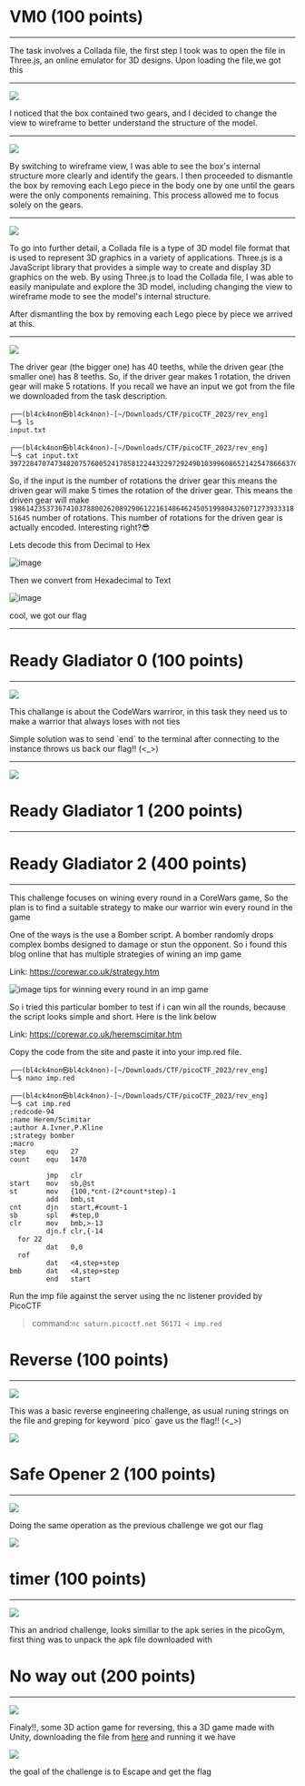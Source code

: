 # VM0 (100 points)
<hr>

<p>The task involves a Collada file, the first step I took was to open the file in Three.js, an online emulator for 3D designs. Upon loading the file,we got this </p>
<hr>

![](files/vm0/image.png)

 <p>I noticed that the box contained two gears, and I decided to change the view to wireframe to better understand the structure of the model.</p>
 <hr>

 ![](files/vm0/image2.png)

<p>By switching to wireframe view, I was able to see the box's internal structure more clearly and identify the gears. I then proceeded to dismantle the box by removing each Lego piece in the body one by one until the gears were the only components remaining. This process allowed me to focus solely on the gears.
</p>
<hr>

![](files/vm0/Studio_Project.gif)


<p>To go into further detail, a Collada file is a type of 3D model file format that is used to represent 3D graphics in a variety of applications. Three.js is a JavaScript library that provides a simple way to create and display 3D graphics on the web. By using Three.js to load the Collada file, I was able to easily manipulate and explore the 3D model, including changing the view to wireframe mode to see the model's internal structure.</p>

<p>After dismantling the box by removing each Lego piece by piece we arrived at this.</p>
<hr>

![](files/vm0/image3.png)

The driver gear (the bigger one) has 40 teeths, while the driven gear (the smaller one) has 8 teeths. So, if the driver gear makes 1 rotation, the driven gear will make 5 rotations. If you recall we have an input we got from the file we downloaded from the task description.

```
┌──(bl4ck4non㉿bl4ck4non)-[~/Downloads/CTF/picoCTF_2023/rev_eng]
└─$ ls
input.txt
                                                                                                                                                                                                
┌──(bl4ck4non㉿bl4ck4non)-[~/Downloads/CTF/picoCTF_2023/rev_eng]
└─$ cat input.txt 
39722847074734820757600524178581224432297292490103996086521425478666370329 
```
So, if the input is the number of rotations the driver gear this means the driven gear will make 5 times the rotation of the driver gear. This means the driven gear will make ```198614235373674103788002620892906122161486462450519980432607127393331851645``` number of rotations. This number of rotations for the driven gear is actually encoded. Interesting right?😎

Lets decode this from Decimal to Hex

![image](https://user-images.githubusercontent.com/67879936/228673512-1c6a412a-7838-4d18-88df-fc41272abd3e.png)

Then we convert from Hexadecimal to Text

![image](https://user-images.githubusercontent.com/67879936/228673766-6d7ab372-bc06-4bba-b48b-8c4ba3ae38ee.png)

cool, we got our flag

------------------------------

# Ready Gladiator 0 (100 points)
<hr>

![](files/RG0/RG0.png)

<p>This challange is about the CodeWars warriror, in this task they need us to make a warrior that always loses with not ties</p>

<p>Simple solution was to send `end` to the terminal after connecting to the instance throws us back our flag!! (<_>)</p>
<hr>

![](files/RG0/Flag_RG0.png)

# Ready Gladiator 1 (200 points)
<hr>



# Ready Gladiator 2 (400 points)
<hr>

This challenge focuses on wining every round in a CoreWars game, So the plan is to find a suitable strategy to make our warrior win every round in the game

One of the ways is the use a Bomber script. A bomber randomly drops complex bombs designed to damage or stun the opponent. So i found this blog online that has multiple strategies of wining an imp game

Link: https://corewar.co.uk/strategy.htm

![image](https://user-images.githubusercontent.com/67879936/228682023-04c75e21-43cf-49bd-a57a-e3159446845f.png)
tips for winning every round in an imp game

So i tried this particular bomber to test if i can win all the rounds, because the script looks simple and short. Here is the link below 

Link: https://corewar.co.uk/heremscimitar.htm

Copy the code from the site and paste it into your imp.red file. 

```
┌──(bl4ck4non㉿bl4ck4non)-[~/Downloads/CTF/picoCTF_2023/rev_eng]
└─$ nano imp.red
                                                                                                                                                                                                
┌──(bl4ck4non㉿bl4ck4non)-[~/Downloads/CTF/picoCTF_2023/rev_eng]
└─$ cat imp.red  
;redcode-94
;name Herem/Scimitar
;author A.Ivner,P.Kline
;strategy bomber
;macro
step     equ   27
count    equ   1470

         jmp   clr
start    mov   sb,@st
st       mov   {100,*cnt-(2*count*step)-1
         add   bmb,st
cnt      djn   start,#count-1
sb       spl   #step,0
clr      mov   bmb,>-13
         djn.f clr,{-14
  for 22
         dat   0,0
  rof
         dat   <4,step+step
bmb      dat   <4,step+step
         end   start
```
Run the imp file against the server using the nc listener provided by PicoCTF

>command:```nc saturn.picoctf.net 56171 < imp.red```



# Reverse (100 points)
<hr>

![](files/reverse/reverse.png)

<p>This was a basic reverse engineering challenge, as usual runing strings on the file and greping for keyword `pico` gave us the flag!! (<_>)</p>

![](files/reverse/reverse_flag.png)

# Safe Opener 2 (100 points)
<hr>

![](files/safeopener/SafeOpener2.png)

<p>Doing the same operation as the previous challenge we got our flag</p>

![](files/safeopener/safeopener_Flag.png)

# timer (100 points)
<hr>

![](files/timer/timer.png)

<p>This an andriod challenge, looks simillar to the apk series in the picoGym, first thing was to unpack the apk file downloaded with <p>

# No way out (200 points)
<hr>

![](files/NoWayOut/nowayout.png)

Finaly!!, some 3D action game for reversing, this a 3D game made with Unity, downloading the file from [here](https://artifacts.picoctf.net/c/285/win.zip) and running it we have

![](files/NoWayOut/nowayout1.png)

the goal of the challenge is to Escape and get the flag

